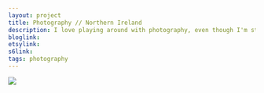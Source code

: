 ```yaml
---
layout: project
title: Photography // Northern Ireland
description: I love playing around with photography, even though I'm still very much hovering somewhere between being an amateur and an intermediate. Here are some shots taken while I visited the wonderful country of Japan in the autumn of 2015.
bloglink: 
etsylink: 
s6link: 
tags: photography
---
```


![](/assets/folio/branding/.jpg "")